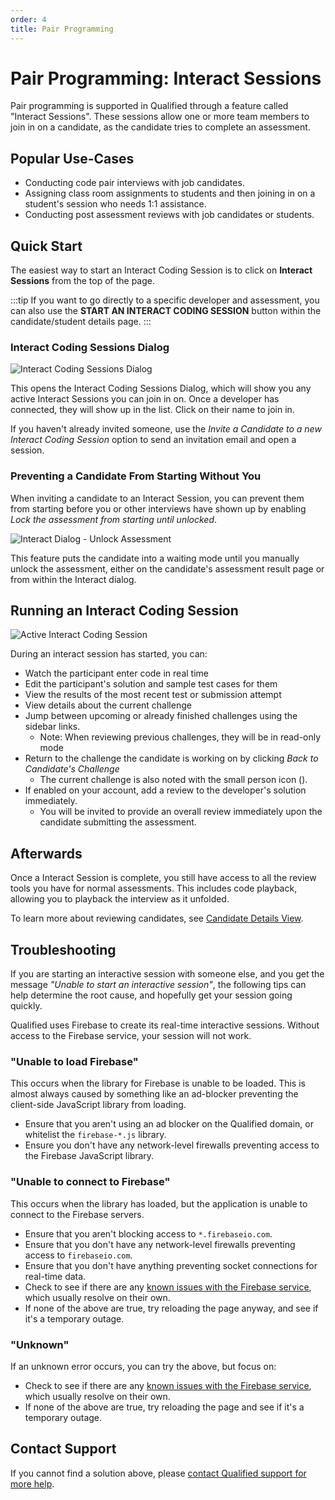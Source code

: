 ```yaml
---
order: 4
title: Pair Programming 
---
```


# Pair Programming:  Interact Sessions

Pair programming is supported in Qualified through a feature called "Interact Sessions". These sessions allow one or more team members to join in on a candidate, as the candidate tries to complete an assessment. 

## Popular Use-Cases
- Conducting code pair interviews with job candidates.
- Assigning class room assignments to students and then joining in on a student's session who needs 1:1 assistance.
- Conducting post assessment reviews with job candidates or students.

## Quick Start

The easiest way to start an Interact Coding Session is to click on **Interact Sessions** from the top of the page.

:::tip
If you want to go directly to a specific developer and assessment, you can also use the **START AN INTERACT CODING SESSION** button within the candidate/student details page.
:::

### Interact Coding Sessions Dialog

![Interact Coding Sessions Dialog](/images/hire/interact-dialog.png)

This opens the Interact Coding Sessions Dialog, which will show you any active Interact Sessions you can join in on. Once a developer has connected, they will show up in the list. Click on their name to join in.

If you haven't already invited someone, use the _Invite a Candidate to a new Interact Coding Session_ option to send an invitation email and open a session.

### Preventing a Candidate From Starting Without You

When inviting a candidate to an Interact Session, you can prevent them from starting before you or other interviews have shown up by enabling _Lock the assessment from starting until unlocked_.

![Interact Dialog - Unlock Assessment](/images/hire/unlock-assessment.png)

This feature puts the candidate into a waiting mode until you manually unlock the assessment, either on the candidate's assessment result page or from within the Interact dialog.

## Running an Interact Coding Session

![Active Interact Coding Session](/images/hire/interact-session.png)

During an interact session has started, you can:

* Watch the participant enter code in real time
* Edit the participant's solution and sample test cases for them
* View the results of the most recent test or submission attempt
* View details about the current challenge
* Jump between upcoming or already finished challenges using the sidebar links.
    * Note: When reviewing previous challenges, they will be in read-only mode
* Return to the challenge the candidate is working on by clicking *Back to Candidate's Challenge*
    * The current challenge is also noted with the small person icon (<span class="icon-candidate"/>).
* If enabled on your account, add a review to the developer's solution immediately.
  * You will be invited to provide an overall review immediately upon the candidate submitting the assessment.

## Afterwards

Once a Interact Session is complete, you still have access to all the review tools you have for normal assessments. This includes code playback, allowing you to playback the interview as it unfolded.

To learn more about reviewing candidates, see [Candidate Details View](/reference/features/candidates#candidate-student-details-view).

## Troubleshooting 
If you are starting an interactive session with someone else, and you get the message _"Unable to start an interactive session"_, the following tips can help determine the root cause, and hopefully get your session going quickly.

Qualified uses Firebase to create its real-time interactive sessions. Without access to the Firebase service, your session will not work.

### "Unable to load Firebase"

This occurs when the library for Firebase is unable to be loaded. This is almost always caused by something like an ad-blocker preventing the client-side JavaScript library from loading.

* Ensure that you aren't using an ad blocker on the Qualified domain, or whitelist the `firebase-*.js` library.
* Ensure you don't have any network-level firewalls preventing access to the Firebase JavaScript library.

### "Unable to connect to Firebase"

This occurs when the library has loaded, but the application is unable to connect to the Firebase servers.

* Ensure that you aren't blocking access to `*.firebaseio.com`.
* Ensure that you don't have any network-level firewalls preventing access to `firebaseio.com`.
* Ensure that you don't have anything preventing socket connections for real-time data.
* Check to see if there are any [known issues with the Firebase service](https://status.firebase.google.com/), which usually resolve on their own.
* If none of the above are true, try reloading the page anyway, and see if it's a temporary outage.

### "Unknown"

If an unknown error occurs, you can try the above, but focus on:

* Check to see if there are any [known issues with the Firebase service](https://status.firebase.google.com/), which usually resolve on their own.
* If none of the above are true, try reloading the page and see if it's a temporary outage.

## Contact Support

If you cannot find a solution above, please [contact Qualified support for more help](mailto:team@qualified.io?subject=Interactive%20Session%20Issues).



